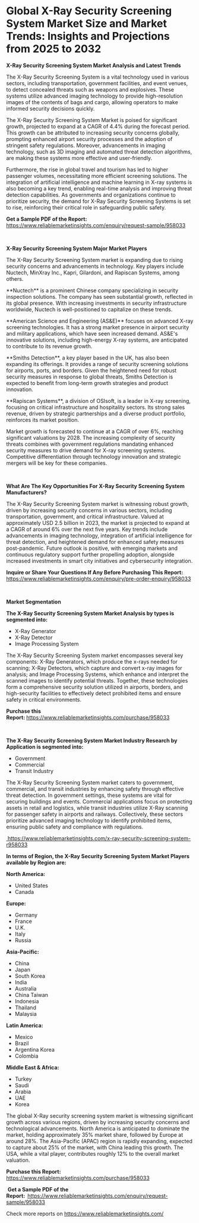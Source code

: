 <p><h1>Global X-Ray Security Screening System Market Size and Market Trends: Insights and Projections from 2025 to 2032</h1></p><p><strong>X-Ray Security Screening System Market Analysis and Latest Trends</strong></p>
<p><p>The X-Ray Security Screening System is a vital technology used in various sectors, including transportation, government facilities, and event venues, to detect concealed threats such as weapons and explosives. These systems utilize advanced imaging technology to provide high-resolution images of the contents of bags and cargo, allowing operators to make informed security decisions quickly.</p><p>The X-Ray Security Screening System Market is poised for significant growth, projected to expand at a CAGR of 4.4% during the forecast period. This growth can be attributed to increasing security concerns globally, prompting enhanced airport security processes and the adoption of stringent safety regulations. Moreover, advancements in imaging technology, such as 3D imaging and automated threat detection algorithms, are making these systems more effective and user-friendly.</p><p>Furthermore, the rise in global travel and tourism has led to higher passenger volumes, necessitating more efficient screening solutions. The integration of artificial intelligence and machine learning in X-ray systems is also becoming a key trend, enabling real-time analysis and improving threat detection capabilities. As governments and organizations continue to prioritize security, the demand for X-Ray Security Screening Systems is set to rise, reinforcing their critical role in safeguarding public safety.</p></p>
<p><strong>Get a Sample PDF of the Report:&nbsp;</strong> <a href="https://www.reliablemarketinsights.com/enquiry/request-sample/958033?utm_campaign=2441&utm_medium=2&utm_source=Github&utm_content=ia&utm_term=21032025&utm_id=x-ray-security-screening-system">https://www.reliablemarketinsights.com/enquiry/request-sample/958033</a></p>
<p>&nbsp;</p>
<p><strong>X-Ray Security Screening System Major Market Players</strong></p>
<p><p>The X-Ray Security Screening System market is expanding due to rising security concerns and advancements in technology. Key players include Nuctech, MinXray Inc., Kapri, Gilardoni, and Rapiscan Systems, among others.</p><p>**Nuctech** is a prominent Chinese company specializing in security inspection solutions. The company has seen substantial growth, reflected in its global presence. With increasing investments in security infrastructure worldwide, Nuctech is well-positioned to capitalize on these trends.</p><p>**American Science and Engineering (AS&E)** focuses on advanced X-ray screening technologies. It has a strong market presence in airport security and military applications, which have seen increased demand. AS&E's innovative solutions, including high-energy X-ray systems, are anticipated to contribute to its revenue growth.</p><p>**Smiths Detection**, a key player based in the UK, has also been expanding its offerings. It provides a range of security screening solutions for airports, ports, and borders. Given the heightened need for robust security measures in response to global threats, Smiths Detection is expected to benefit from long-term growth strategies and product innovation.</p><p>**Rapiscan Systems**, a division of OSIsoft, is a leader in X-ray screening, focusing on critical infrastructure and hospitality sectors. Its strong sales revenue, driven by strategic partnerships and a diverse product portfolio, reinforces its market position.</p><p>Market growth is forecasted to continue at a CAGR of over 6%, reaching significant valuations by 2028. The increasing complexity of security threats combines with government regulations mandating enhanced security measures to drive demand for X-ray screening systems. Competitive differentiation through technology innovation and strategic mergers will be key for these companies.</p></p>
<p>&nbsp;</p>
<p><strong>What Are The Key Opportunities For X-Ray Security Screening System Manufacturers?</strong></p>
<p><p>The X-Ray Security Screening System market is witnessing robust growth, driven by increasing security concerns in various sectors, including transportation, government, and critical infrastructure. Valued at approximately USD 2.5 billion in 2023, the market is projected to expand at a CAGR of around 6% over the next five years. Key trends include advancements in imaging technology, integration of artificial intelligence for threat detection, and heightened demand for enhanced safety measures post-pandemic. Future outlook is positive, with emerging markets and continuous regulatory support further propelling adoption, alongside increased investments in smart city initiatives and cybersecurity integration.</p></p>
<p><strong>Inquire or Share Your Questions If Any Before Purchasing This Report:</strong> <a href="https://www.reliablemarketinsights.com/enquiry/pre-order-enquiry/958033?utm_campaign=2441&utm_medium=2&utm_source=Github&utm_content=ia&utm_term=21032025&utm_id=x-ray-security-screening-system">https://www.reliablemarketinsights.com/enquiry/pre-order-enquiry/958033</a></p>
<p>&nbsp;</p>
<p><strong>Market Segmentation</strong></p>
<p><strong>The X-Ray Security Screening System Market Analysis by types is segmented into:</strong></p>
<p><ul><li>X-Ray Generator</li><li>X-Ray Detector</li><li>Image Processing System</li></ul></p>
<p><p>The X-Ray Security Screening System market encompasses several key components: X-Ray Generators, which produce the x-rays needed for scanning; X-Ray Detectors, which capture and convert x-ray images for analysis; and Image Processing Systems, which enhance and interpret the scanned images to identify potential threats. Together, these technologies form a comprehensive security solution utilized in airports, borders, and high-security facilities to effectively detect prohibited items and ensure safety in critical environments.</p></p>
<p><strong>Purchase this Report:&nbsp;</strong><a href="https://www.reliablemarketinsights.com/purchase/958033?utm_campaign=2441&utm_medium=2&utm_source=Github&utm_content=ia&utm_term=21032025&utm_id=x-ray-security-screening-system">https://www.reliablemarketinsights.com/purchase/958033</a></p>
<p>&nbsp;</p>
<p><strong>The X-Ray Security Screening System Market Industry Research by Application is segmented into:</strong></p>
<p><ul><li>Government</li><li>Commercial</li><li>Transit Industry</li></ul></p>
<p><p>The X-Ray Security Screening System market caters to government, commercial, and transit industries by enhancing safety through effective threat detection. In government settings, these systems are vital for securing buildings and events. Commercial applications focus on protecting assets in retail and logistics, while transit industries utilize X-Ray scanning for passenger safety in airports and railways. Collectively, these sectors prioritize advanced imaging technology to identify prohibited items, ensuring public safety and compliance with regulations.</p></p>
<p><a href="https://www.reliablemarketinsights.com/x-ray-security-screening-system-r958033?utm_campaign=2441&utm_medium=2&utm_source=Github&utm_content=ia&utm_term=21032025&utm_id=x-ray-security-screening-system">&nbsp;https://www.reliablemarketinsights.com/x-ray-security-screening-system-r958033</a></p>
<p><strong>In terms of Region, the X-Ray Security Screening System Market Players available by Region are:</strong></p>
<p>
    <p> <strong> North America: </strong>
        <ul>
            <li>United States</li>
            <li>Canada</li>
        </ul>
        </p> 
    <p> <strong> Europe: </strong>
        <ul>
            <li>Germany</li>
            <li>France</li>
            <li>U.K.</li>
            <li>Italy</li>
            <li>Russia</li>
        </ul>
        </p> 
    <p> <strong> Asia-Pacific: </strong>
        <ul>
            <li>China</li>
            <li>Japan</li>
            <li>South Korea</li>
            <li>India</li>
            <li>Australia</li>
            <li>China Taiwan</li>
            <li>Indonesia</li>
            <li>Thailand</li>
            <li>Malaysia</li>
        </ul>
        </p> 
    <p> <strong> Latin America: </strong>
        <ul>
            <li>Mexico</li>
            <li>Brazil</li>
            <li>Argentina Korea</li>
            <li>Colombia</li>
        </ul>
        </p> 
    <p> <strong> Middle East & Africa: </strong>
        <ul>
            <li>Turkey</li>
            <li>Saudi</li>
            <li>Arabia</li>
            <li>UAE</li>
            <li>Korea</li>
        </ul>
    </p>
    </p>
<p><p>The global X-Ray security screening system market is witnessing significant growth across various regions, driven by increasing security concerns and technological advancements. North America is anticipated to dominate the market, holding approximately 35% market share, followed by Europe at around 28%. The Asia-Pacific (APAC) region is rapidly expanding, expected to capture about 25% of the market, with China leading this growth. The USA, while a vital player, contributes roughly 12% to the overall market valuation.</p></p>
<p><strong>Purchase this Report: </strong><a href="https://www.reliablemarketinsights.com/purchase/958033?utm_campaign=2441&utm_medium=2&utm_source=Github&utm_content=ia&utm_term=21032025&utm_id=x-ray-security-screening-system">https://www.reliablemarketinsights.com/purchase/958033</a></p>
<p>&nbsp;<strong>Get a Sample PDF of the Report:&nbsp;&nbsp;</strong><a href="https://www.reliablemarketinsights.com/enquiry/request-sample/958033?utm_campaign=2441&utm_medium=2&utm_source=Github&utm_content=ia&utm_term=21032025&utm_id=x-ray-security-screening-system">https://www.reliablemarketinsights.com/enquiry/request-sample/958033</a></p>
<p><strong></strong></p>
<p>Check more reports on <a href="https://www.reliablemarketinsights.com/?utm_campaign=2441&utm_medium=2&utm_source=Github&utm_content=ia&utm_term=21032025&utm_id=x-ray-security-screening-system">https://www.reliablemarketinsights.com/</a></p>